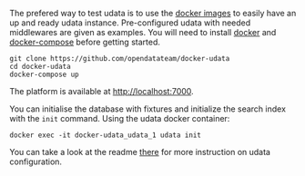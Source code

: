 The prefered way to test udata is to use the [docker images][]
to easily have an up and ready udata instance.
Pre-configured udata with needed middlewares are given as examples.
You will need to install [docker][] and [docker-compose][] before getting started.

```
git clone https://github.com/opendatateam/docker-udata
cd docker-udata
docker-compose up
```

The platform is available at [http://localhost:7000](http://localhost:7000).

You can initialise the database with fixtures and initialize the search index with
the `init` command. Using the udata docker container:
```
docker exec -it docker-udata_udata_1 udata init
```

You can take a look at the readme [there][docker images] for more instruction
on udata configuration.

[docker images]: https://github.com/opendatateam/docker-udata
[docker-compose]: https://github.com/docker/compose
[docker]: https://www.docker.com/get-started/
